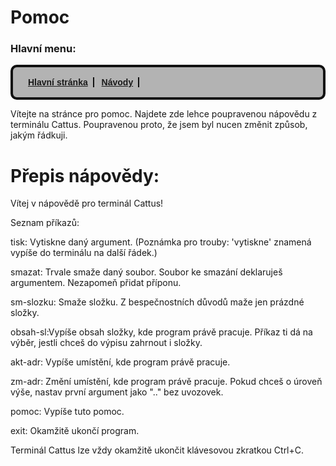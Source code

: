 # Pomoc

### Hlavní menu:
<style>nav ul {list-style-type:none;background-color:#b3b3b3;border: 4px solid #111111;border-radius: 10px;font-family:sans-serif;font-weight:bold;padding: 16px;}nav ul li {display:inline;border-right: 2px solid #111111;padding-right: 8px;padding-left: 8px;}</style>

<nav>
<ul>
<li><a href="index.html">Hlavní stránka</a></li>
<li><a href="navody.html">Návody</a></li>
</ul>
</nav>


Vítejte na stránce pro pomoc.
Najdete zde lehce poupravenou nápovědu z terminálu Cattus.
Poupravenou proto, že jsem byl nucen změnit způsob, jakým řádkuji.

# Přepis nápovědy:
Vítej v nápovědě pro terminál Cattus!
    
Seznam příkazů:


tisk: Vytiskne daný argument.
(Poznámka pro trouby: 'vytiskne' znamená vypíše do terminálu na další řádek.)

smazat: Trvale smaže daný soubor. Soubor ke smazání deklaruješ argumentem.
Nezapomeň přidat příponu.

sm-slozku: Smaže složku. Z bespečnostních důvodů maže jen prázdné složky.

obsah-sl:Vypíše obsah složky, kde program právě pracuje.
Příkaz ti dá na výběr, jestli chceš do výpisu zahrnout i složky.

akt-adr: Vypíše umístění, kde program právě pracuje.

zm-adr: Změní umístění, kde program právě pracuje.
Pokud chceš o úroveň výše, nastav první argument jako ".." bez uvozovek.

pomoc: Vypíše tuto pomoc.

exit: Okamžitě ukončí program.

Terminál Cattus lze vždy okamžitě ukončit klávesovou zkratkou Ctrl+C.
